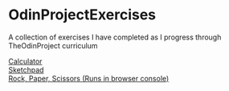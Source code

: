 # OdinProjectExercises
A collection of exercises I have completed as I progress through TheOdinProject curriculum


[Calculator](https://cdrury0.github.io/OdinProjectExercises/Calculator/index.html)  
[Sketchpad](https://cdrury0.github.io/OdinProjectExercises/Sketchpad/index.html)  
[Rock, Paper, Scissors (Runs in browser console)](https://cdrury0.github.io/OdinProjectExercises/RockPaperScissors/index.html)  
